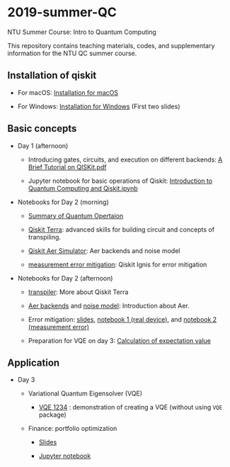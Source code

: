 # 2019-summer-QC
NTU Summer Course: Intro to Quantum Computing

This repository contains teaching materials, codes, and supplementary information for the NTU QC summer course.

## Installation of qiskit
* For macOS: [Installation for macOS](https://github.com/m24639297/2019-summer-QC/blob/master/Day1/Installation%20macOS.ipynb)

* For Windows: [Installation for Windows](https://github.com/m24639297/2019-summer-QC/blob/master/Day1/A%20Brief%20Tutorial%20on%20QISKit.pdf)
(First two slides)

## Basic concepts
* Day 1 (afternoon)
  
  * Introducing gates, circuits, and execution on different backends: [A Brief Tutorial on QISKit.pdf](https://github.com/m24639297/2019-summer-QC/blob/master/Day1/A%20Brief%20Tutorial%20on%20QISKit.pdf)

  * Jupyter notebook for basic operations of Qiskit: [Introduction to Quantum Computing and Qiskit.ipynb](https://github.com/m24639297/2019-summer-QC/blob/master/Day1/Introduction%20to%20Quantum%20Computing%20and%20Qiskit%20%20(Day-1).ipynb)


* Notebooks for Day 2 (morning)

   * [Summary of Quantum Opertaion](https://github.com/m24639297/2019-summer-QC/blob/master/Day2/summary_of_quantum_operations.ipynb) 
   
   * [Qiskit Terra](https://github.com/m24639297/2019-summer-QC/blob/master/Day2/Qiskit%20Terra_short_course.ipynb): advanced skills for building circuit and concepts of transpiling. 
   
   * [Qiskit Aer Simulator](https://github.com/m24639297/2019-summer-QC/blob/master/Day2/Qiskit_aer_Simulators_short_course.ipynb): Aer backends and noise model
   
   * [measurement error mitigation](https://github.com/m24639297/2019-summer-QC/blob/master/Day2/measurement_error_mitigation-short_course.ipynb): Qiskit Ignis for error mitigation
   
* Notebooks for Day 2 (afternoon)
   * [transpiler](https://github.com/m24639297/2019-summer-QC/blob/master/Day2/Introduction-to-Quantum-Computing-and-Qiskit-Day-2.ipynb): More about Qiskit Terra
   
   * [Aer backends](https://github.com/m24639297/2019-summer-QC/blob/master/Day2/Aer%20backends.ipynb) and [noise model](https://github.com/m24639297/2019-summer-QC/blob/master/Day2/noise%20model.ipynb): Introduction about Aer.
   
   * Error mitigation: [slides](https://github.com/m24639297/2019-summer-QC/blob/master/Day2/Error%20mitigation.pdf), [notebook 1 (real device)](https://github.com/m24639297/2019-summer-QC/blob/master/Day2/Error%20mitigation%20on%20real%20devices.ipynb), and [notebook 2 (measurement error)](https://github.com/m24639297/2019-summer-QC/blob/master/Day2/Measurement%20Error%20Mitigation.ipynb)
   
   * Preparation for VQE on day 3: [Calculation of expectation value](https://github.com/m24639297/2019-summer-QC/blob/master/Day2/Measure-the-Expectation-Value-of-Pauli-Matrices.pdf)
   
   
## Application 

* Day 3

  * Variational Quantum Eigensolver (VQE)
      <!--* [DIY notebook](https://github.com/m24639297/2019-summer-QC/blob/master/VQE-DIY.ipynb) (TO BE UPLOADED)-->
    
      * [VQE 1234](https://github.com/m24639297/2019-summer-QC/blob/master/Day3/Introduction-to-Quantum-Computing-and-Qiskit-Day-3.ipynb) : demonstration of creating a VQE (without using `VQE` package)

  * Finance: portfolio optimization
      * [Slides](https://github.com/m24639297/2019-summer-QC/blob/master/Qiskit-Finance.pdf)
      
      * [Jupyter notebook](https://github.com/m24639297/2019-summer-QC/blob/master/portfolio.ipynb)
    

